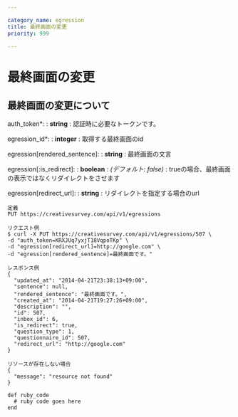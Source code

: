 ```yaml
---

category_name: egression
title: 最終画面の変更
priority: 999

---
```


# 最終画面の変更

## 最終画面の変更について

auth_token*:
: __string__
: 認証時に必要なトークンです。

egression_id*:
: __integer__
: 取得する最終画面のid

egression[rendered_sentence]:
: __string__
: 最終画面の文言

egression[:is_redirect]:
: __boolean__
: _(デフォルト: false)_
: trueの場合、最終画面の表示ではなくリダイレクトをさせます

egression[redirect_url]:
: __string__
: リダイレクトを指定する場合のurl

~~~
定義
PUT https://creativesurvey.com/api/v1/egressions

リクエスト例
$ curl -X PUT https://creativesurvey.com/api/v1/egressions/507 \
-d "auth_token=KRXJUq7yxjT18VqpoTKp" \
-d "egression[redirect_url]=http://google.com" \
-d "egression[rendered_sentence]=最終画面です。"

レスポンス例
{
  "updated_at": "2014-04-21T23:38:13+09:00",
  "sentence": null,
  "rendered_sentence": "最終画面です。",
  "created_at": "2014-04-21T19:27:26+09:00",
  "description": "",
  "id": 507,
  "inbox_id": 6,
  "is_redirect": true,
  "question_type": 1,
  "questionnaire_id": 507,
  "redirect_url": "http://google.com"
}

リソースが存在しない場合
{
  "message": "resource not found"
}
~~~

~~~
def ruby_code
  # ruby code goes here
end
~~~
